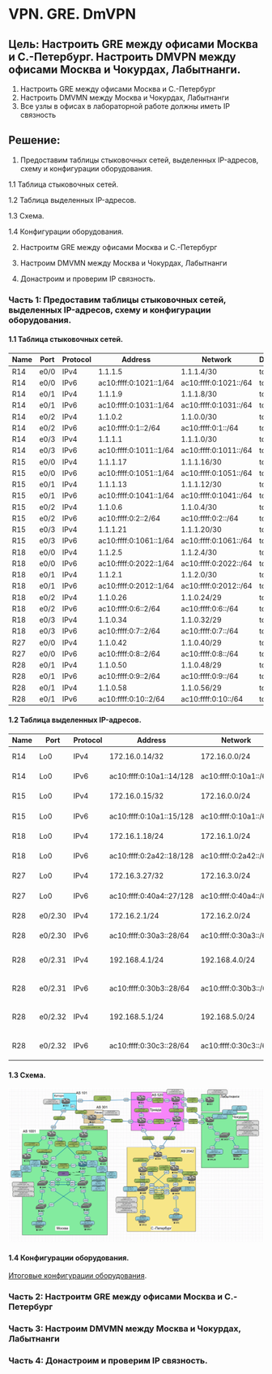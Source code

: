# VPN. GRE. DmVPN

## Цель: Настроить GRE между офисами Москва и С.-Петербург. Настроить DMVPN между офисами Москва и Чокурдах, Лабытнанги.

1. Настроить GRE между офисами Москва и С.-Петербург
2. Настроить DMVMN между Москва и Чокурдах, Лабытнанги
3. Все узлы в офисах в лабораторной работе должны иметь IP связность

## Решение:

1. Предоставим таблицы стыковочных сетей, выделенных IP-адресов, схему и конфигурации оборудования. 
  
1.1 Таблица стыковочных сетей.
  
1.2 Таблица выделенных IP-адресов.
  
1.3 Схема.
  
1.4 Конфигурации оборудования.

2. Настроитм GRE между офисами Москва и С.-Петербург

3. Настроим DMVMN между Москва и Чокурдах, Лабытнанги

4. Донастроим и проверим IP связность.

### Часть 1: Предоставим таблицы стыковочных сетей, выделенных IP-адресов, схему и конфигурации оборудования. 

#### 1.1 Таблица стыковочных сетей.

Name|Port|Protocol|Address|Network|Description
----|----|--------|-------|-------|-----------
R14|e0/0|IPv4|1.1.1.5|1.1.1.4/30|to R12
R14|e0/0|IPv6|ac10:ffff:0:1021::1/64|ac10:ffff:0:1021::/64|to R12
R14|e0/1|IPv4|1.1.1.9|1.1.1.8/30|to R13
R14|e0/1|IPv6|ac10:ffff:0:1031::1/64|ac10:ffff:0:1031::/64|to R13
R14|e0/2|IPv4|1.1.0.2|1.1.0.0/30|to R22
R14|e0/2|IPv6|ac10:ffff:0:1::2/64|ac10:ffff:0:1::/64|to R22
R14|e0/3|IPv4|1.1.1.1|1.1.1.0/30|to R19
R14|e0/3|IPv6|ac10:ffff:0:1011::1/64|ac10:ffff:0:1011::/64|to R19
R15|e0/0|IPv4|1.1.1.17|1.1.1.16/30|to R13
R15|e0/0|IPv6|ac10:ffff:0:1051::1/64|ac10:ffff:0:1051::/64|to R13
R15|e0/1|IPv4|1.1.1.13|1.1.1.12/30|to R12
R15|e0/1|IPv6|ac10:ffff:0:1041::1/64|ac10:ffff:0:1041::/64|to R12
R15|e0/2|IPv4|1.1.0.6|1.1.0.4/30|to R21
R15|e0/2|IPv6|ac10:ffff:0:2::2/64|ac10:ffff:0:2::/64|to R21
R15|e0/3|IPv4|1.1.1.21|1.1.1.20/30|to R20
R15|e0/3|IPv6|ac10:ffff:0:1061::1/64|ac10:ffff:0:1061::/64|to R20
R18|e0/0|IPv4|1.1.2.5|1.1.2.4/30|to R16
R18|e0/0|IPv6|ac10:ffff:0:2022::1/64|ac10:ffff:0:2022::/64|to R16
R18|e0/1|IPv4|1.1.2.1|1.1.2.0/30|to R17
R18|e0/1|IPv6|ac10:ffff:0:2012::1/64|ac10:ffff:0:2012::/64|to R17
R18|e0/2|IPv4|1.1.0.26|1.1.0.24/29|to R24
R18|e0/2|IPv6|ac10:ffff:0:6::2/64|ac10:ffff:0:6::/64|to R24
R18|e0/3|IPv4|1.1.0.34|1.1.0.32/29|to R26
R18|e0/3|IPv6|ac10:ffff:0:7::2/64|ac10:ffff:0:7::/64|to R26
R27|e0/0|IPv4|1.1.0.42|1.1.0.40/29|to R25
R27|e0/0|IPv6|ac10:ffff:0:8::2/64|ac10:ffff:0:8::/64|to R25
R28|e0/1|IPv4|1.1.0.50|1.1.0.48/29|to R25
R28|e0/1|IPv6|ac10:ffff:0:9::2/64|ac10:ffff:0:9::/64|to R25
R28|e0/1|IPv4|1.1.0.58|1.1.0.56/29|to R26
R28|e0/1|IPv6|ac10:ffff:0:10::2/64|ac10:ffff:0:10::/64|to R26

#### 1.2 Таблица выделенных IP-адресов.

Name|Port|Protocol|Address|Network|Description
----|----|--------|-------|-------|-----------
R14|Lo0|IPv4|172.16.0.14/32|172.16.0.0/24|Сеть управления Москва
R14|Lo0|IPv6|ac10:ffff:0:10a1::14/128|ac10:ffff:0:10a1::/64|Сеть управления Москва
R15|Lo0|IPv4|172.16.0.15/32|172.16.0.0/24|Сеть управления Москва
R15|Lo0|IPv6|ac10:ffff:0:10a1::15/128|ac10:ffff:0:10a1::/64|Сеть управления Москва
R18|Lo0|IPv4|172.16.1.18/24|172.16.1.0/24|Сеть управления С.-Петербург
R18|Lo0|IPv6|ac10:ffff:0:2a42::18/128|ac10:ffff:0:2a42::/64|Сеть управления С.-Петербург
R27|Lo0|IPv4|172.16.3.27/32|172.16.3.0/24|Сеть управления Лабытнанги
R27|Lo0|IPv6|ac10:ffff:0:40a4::27/128|ac10:ffff:0:40a4::/64|Сеть управления Лабытнанги
R28|e0/2.30|IPv4|172.16.2.1/24|172.16.2.0/24|Сеть управления Чокурдах
R28|e0/2.30|IPv6|ac10:ffff:0:30a3::28/64|ac10:ffff:0:30a3::/64|Сеть управления Чокурдах
R28|e0/2.31|IPv4|192.168.4.1/24|192.168.4.0/24|Пользовательская сеть Чокурдах для VPC30
R28|e0/2.31|IPv6|ac10:ffff:0:30b3::28/64|ac10:ffff:0:30b3::/64|Пользовательская сеть Чокурдах для VPC30
R28|e0/2.32|IPv4|192.168.5.1/24|192.168.5.0/24|Пользовательская сеть Чокурдах для VPC31
R28|e0/2.32|IPv6|ac10:ffff:0:30c3::28/64|ac10:ffff:0:30c3::/64|Пользовательская сеть Чокурдах для VPC31

#### 1.3 Схема.

![](https://github.com/irvin232/OTUS-network-engineer/blob/master/labs/lab13/lab13.png)

#### 1.4 Конфигурации оборудования.

[Итоговые конфигурации оборудования](https://github.com/irvin232/OTUS-network-engineer/tree/master/labs/lab13/Configs).

### Часть 2: Настроитм GRE между офисами Москва и С.-Петербург





### Часть 3: Настроим DMVMN между Москва и Чокурдах, Лабытнанги

### Часть 4: Донастроим и проверим IP связность.
